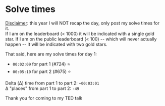 # Solve times

<ins>Disclaimer</ins>: this year I will NOT recap the day, only post my solve times for it.  
If I am on the leaderboard (< 1000) it will be indicated with a single gold star. If I am on the public leaderboard (< 100) -- which will never actually happen -- It will be indicated with two gold stars.

That said, here are my solve times for day 1:

- `00:02:09` for part 1 (#724) ⭐️
- `00:05:10` for part 2 (#675) ⭐️

Delta (Δ) time from part 1 to part 2: `+00:03:01`  
Δ "places" from part 1 to part 2: `-49`

Thank you for coming to my TED talk

